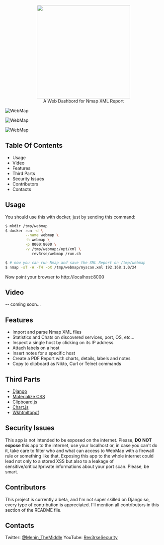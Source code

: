 <center>
<img width="300" src="https://i.imgur.com/puyIfHT.jpg" /><br>
A Web Dashbord for Nmap XML Report 
</center>

![WebMap](https://i.imgur.com/U9S089v.png)

![WebMap](https://i.imgur.com/Ptijc67.png)

![WebMap](https://i.imgur.com/alWZix9.png)

## Table Of Contents
- Usage
- Video
- Features
- Third Parts
- Security Issues
- Contributors
- Contacts

## Usage
You should use this with docker, just by sending this command:
```bash
$ mkdir /tmp/webmap
$ docker run -d \
         --name webmap \
         -h webmap \
         -p 8000:8000 \
         -v /tmp/webmap:/opt/xml \
			rev3rse/webmap /run.sh

$ # now you can run Nmap and save the XML Report on /tmp/webmap
$ nmap -sT -A -T4 -oX /tmp/webmap/myscan.xml 192.168.1.0/24
```
Now point your browser to http://localhost:8000

## Video
-- coming soon...

## Features
- Import and parse Nmap XML files
- Statistics and Chats on discovered services, port, OS, etc...
- Inspect a single host by clicking on its IP address
- Attach labels on a host
- Insert notes for a specific host
- Create a PDF Report with charts, details, labels and notes
- Copy to clipboard as Nikto, Curl or Telnet commands

## Third Parts
- [Django](https://www.djangoproject.com)
- [Materialize CSS](https://materializecss.com)
- [Clipboard.js](https://clipboardjs.com)
- [Chart.js](https://www.chartjs.org)
- [Wkhtmltopdf](https://wkhtmltopdf.org)

## Security Issues
This app is not intended to be exposed on the internet. Please, **DO NOT expose** this app to the internet, use your localhost or, in case you can't do it, take care to filter who and what can access to WebMap with a firewall rule or something like that. Exposing this app to the whole internet could lead not only to a stored XSS but also to a leakage of sensitive/critical/private informations about your port scan. Please, be smart.

## Contributors
This project is currently a beta, and I'm not super skilled on Django so, every type of contribution is appreciated. I'll mention all contributors in this section of the README file.

## Contacts
Twitter: [@Menin_TheMiddle](https://twitter.com/Menin_TheMiddle)
YouTube: [Rev3rseSecurity](https://www.youtube.com/rev3rsesecurity)
